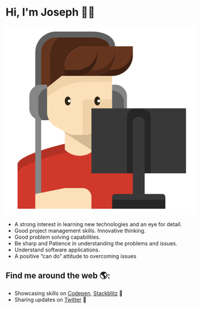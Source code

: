 # Hi, I'm Joseph 👋🏾 

<img src="https://raw.githubusercontent.com/Josephdias92/Josephdias92/master/programmer.png" alt="Joseph Dias - software engineer">

- A strong interest in learning new technologies and an eye for detail.
- Good project management skills. Innovative thinking.
- Good problem solving capabilities.
- Be sharp and Patience in understanding the problems and issues.
- Understand software applications.
- A positive “can do” attitude to overcoming issues


## Find me around the web 🌎:
- Showcasing skills on <a href="https://codepen.io/josephdias92">Codepen</a>, <a href="https://stackblitz.com/@Josephdias92">Stackblitz</a> 🏓
- Sharing updates on <a href="https://twitter.com/joeykdias">Twitter</a> 💼

